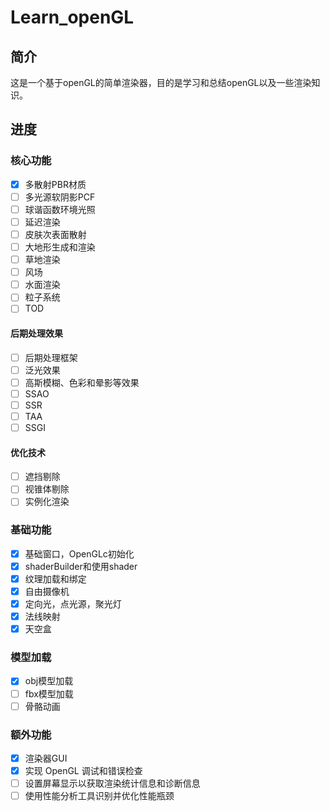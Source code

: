 # Learn_openGL
## 简介
这是一个基于openGL的简单渲染器，目的是学习和总结openGL以及一些渲染知识。

## 进度
### 核心功能
- [x] 多散射PBR材质
- [ ] 多光源软阴影PCF
- [ ] 球谐函数环境光照
- [ ] 延迟渲染
- [ ] 皮肤次表面散射
- [	] 大地形生成和渲染
- [ ] 草地渲染
- [ ] 风场
- [ ] 水面渲染
- [ ] 粒子系统
- [ ] TOD

#### 后期处理效果
- [ ] 后期处理框架
- [ ] 泛光效果
- [ ] 高斯模糊、色彩和晕影等效果
- [ ] SSAO
- [ ] SSR
- [ ] TAA
- [ ] SSGI

#### 优化技术
- [ ] 遮挡剔除
- [ ] 视锥体剔除
- [	] 实例化渲染

### 基础功能
- [x] 基础窗口，OpenGLc初始化
- [x] shaderBuilder和使用shader
- [x] 纹理加载和绑定
- [x] 自由摄像机
- [x] 定向光，点光源，聚光灯
- [x] 法线映射
- [x] 天空盒

### 模型加载
- [x] obj模型加载
- [ ] fbx模型加载
- [ ] 骨骼动画

### 额外功能
- [x] 渲染器GUI
- [x] 实现 OpenGL 调试和错误检查
- [ ] 设置屏幕显示以获取渲染统计信息和诊断信息
- [ ] 使用性能分析工具识别并优化性能瓶颈
